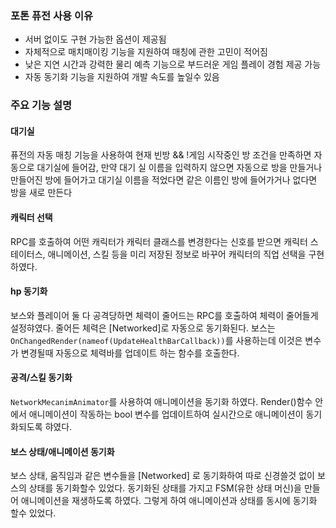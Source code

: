 ### 포톤 퓨전 사용 이유
- 서버 없이도 구현 가능한 옵션이 제공됨
- 자체적으로 매치매이킹 기능을 지원하여 매칭에 관한 고민이 적어짐
- 낮은 지연 시간과 강력한 물리 예측 기능으로 부드러운 게임 플레이 경험 제공 가능
- 자동 동기화 기능을 지원하여 개발 속도를 높일수 있음
### 주요 기능 설명
#### 대기실
퓨전의 자동 매칭 기능을 사용하여 현재 빈방 && !게임 시작중인 방 조건을 만족하면 자동으로 대기실에 들어감, 만약 대기 실 이름을 입력하지 않으면 자동으로 방을 만들거나 만들어진 방에 들어가고 대기실 이름을 적었다면 같은 이름인 방에 들어가거나 없다면 방을 새로 만든다
#### 캐릭터 선택
RPC를 호출하여 어떤 캐릭터가 캐릭터 클래스를 변경한다는 신호를 받으면 캐릭터 스테이터스, 애니메이션, 스킬 등을 미리 저장된 정보로 바꾸어 캐릭터의 직업 선택을 구현하였다.
#### hp 동기화
보스와 플레이어 둘 다 공격당하면 체력이 줄어드는 RPC를 호출하여 체력이 줄어들게 설정햐였다. 줄어든 체력은 \[Networked\]로 자동으로 동기화된다.
보스는 `OnChangedRender(nameof(UpdateHealthBarCallback))`를 사용하는데 이것은 변수가 변경될때 자동으로 체력바를 업데이트 하는 함수를 호출한다.
#### 공격/스킬 동기화
`NetworkMecanimAnimator`를 사용하여 애니메이션을 동기화 하였다. Render()함수 안에서 애니메이션이 작동하는 bool 변수를 업데이트하여 실시간으로 애니메이션이 동기화되도록 햐였다.
#### 보스 상태/애니메이션 동기화
보스 상태, 움직임과 같은 변수들을 \[Networked\] 로 동기화하여 따로 신경쓸것 없이 보스의 상태를 동기화할수 있었다. 동기화된 상태를 가지고 FSM(유한 상태 머신)을 만들어 애니메이션을 재생하도록 하였다. 그렇게 하여 애니메이션과 상태를 동시에 동기화 할수 있었다.
